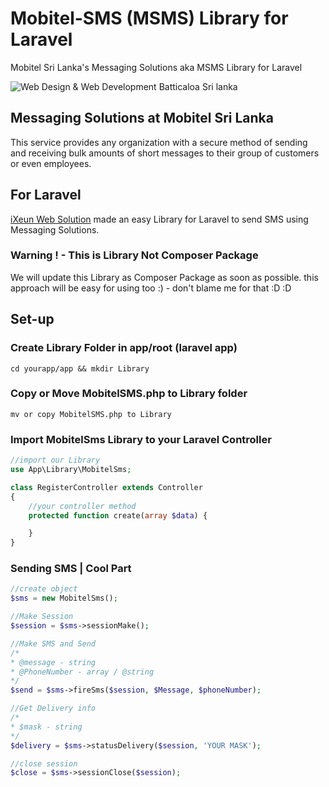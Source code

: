 # Mobitel-SMS (MSMS) Library for Laravel
Mobitel Sri Lanka's Messaging Solutions aka MSMS Library for Laravel

![Web Design & Web Development Batticaloa Sri lanka](https://raw.githubusercontent.com/joeljerushan/Mobitel-SMS/master/ixeun_mobitel_msms.jpg "Web Design & Web Development Batticaloa Sri lanka")



## Messaging Solutions at Mobitel Sri Lanka
This service provides any organization with a secure method of sending and receiving bulk amounts of short messages to their group of customers or even employees.

## For Laravel
[iXeun Web Solution](https://www.ixeun.com/) made an easy Library for Laravel to send SMS using Messaging Solutions.  

### Warning ! - This is Library Not Composer Package 
We will update this Library as Composer Package as soon as possible. this approach will be easy for using too :) - don't blame me for that :D :D 

## Set-up
### Create Library Folder in app/root (laravel app)

`cd yourapp/app && mkdir Library`

### Copy or Move MobitelSMS.php to Library folder 

`mv or copy MobitelSMS.php to Library`

### Import MobitelSms Library to your Laravel Controller

```php
//import our Library
use App\Library\MobitelSms;

class RegisterController extends Controller
{
    //your controller method 
    protected function create(array $data) {

    }
}
```

### Sending SMS | Cool Part 

```php
//create object 
$sms = new MobitelSms(); 

//Make Session
$session = $sms->sessionMake(); 

//Make SMS and Send
/*
* @message - string 
* @PhoneNumber - array / @string 
*/
$send = $sms->fireSms($session, $Message, $phoneNumber);

//Get Delivery info 
/*
* $mask - string
*/
$delivery = $sms->statusDelivery($session, 'YOUR MASK');

//close session
$close = $sms->sessionClose($session);
```